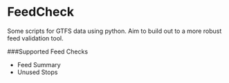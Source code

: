 # FeedCheck
Some scripts for GTFS data using python.
Aim to build out to a more robust feed validation tool.

###Supported Feed Checks
- Feed Summary
- Unused Stops
